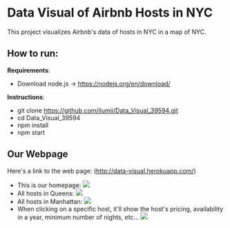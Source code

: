 <h1>Data Visual of Airbnb Hosts in NYC</h1>
This project visualizes Airbnb's data of hosts in NYC in a map of NYC.

## How to run:
**Requirements**: 
  * Download node.js -> https://nodejs.org/en/download/

**Instructions**:
  * git clone https://github.com/ilumii/Data_Visual_39594.git
  * cd Data_Visual_39594
  * npm install
  * npm start
  
## Our Webpage
Here's a link to the web page: (http://data-visual.herokuapp.com/)

 * This is our homepage: <img src="https://imgur.com/m9pn7FW.png" />
 * All hosts in Queens: <img src="https://imgur.com/ZzQxtj9.png" />
 * All hosts in Manhattan: <img src="https://imgur.com/vXchBB8.png" />
 * When clicking on a specific host, it'll show the host's pricing, availability in a year, minimum number of nights, etc... <img src="https://imgur.com/O4g8xrj.png" />

